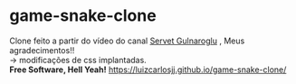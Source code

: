 # game-snake-clone
Clone feito a partir do vídeo do canal <a href="https://www.youtube.com/channel/UCvPPXcl5dJiBgRKGTA8inPA">Servet Gulnaroglu</a> , Meus agradecimentos!!<br>
-> modificações de css implantadas.
<br> **Free Software, Hell Yeah!**
https://luizcarlosjj.github.io/game-snake-clone/
